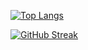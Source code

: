[![Top Langs](https://github-readme-stats.vercel.app/api/top-langs/?username=roger-ui&theme=dracula&hide_progress=true)](https://github.com/anuraghazra/github-readme-stats)

[![GitHub Streak](https://streak-stats.demolab.com?user=rogerui&theme=dracula)](https://git.io/streak-stats)
